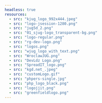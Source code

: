 ```yaml
---
headless: true
resources:
  - src: "kjug_logo_992x444.jpeg"
  - src: "logo-jsession-1280.png"
  - src: "jug5d_2.png"
  - src: "01_sjug-logo_transparent-bg.png"
  - src: "logo-regular.png"
  - src: "rg-dev-logo.png"
  - src: "logos.png"
  - src: "wjug_logo_with_text.png"
  - src: "WroclawJUG.png"
  - src: "DevLdz Logo.png"
  - src: "SpreadIT_logo.png"
  - src: "kgd.net_.jpeg"
  - src: "customLogo.gif"
  - src: "phpers-single.jpg"
  - src: "php_logo_black.png"
  - src: "logojjit.png"
  - src: "greenfieldlogo.png"
---
```

